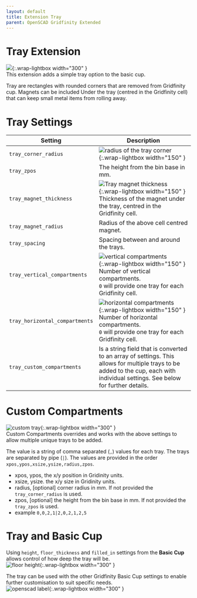 ```yaml
---
layout: default
title: Extension Tray
parent: OpenSCAD Gridfinity Extended
---
```


# Tray Extension
![](/assets/openscad/gridfinity-extended/gridfinity_tray-demo_text.gif){:.wrap-lightbox width="300" }<BR>
This extension adds a simple tray option to the basic cup.

Tray are rectangles with rounded corners that are removed from Gridfinity cup. Magnets can be included Under the tray (centred in the Gridfinity cell) that can keep small metal items from rolling away.

# Tray Settings

Setting | Description
-|-
`tray_corner_radius` | ![radius of the tray corner](/assets/openscad/gridfinity-extended/gridfinity_tray-traycornerradius_text.gif){:.wrap-lightbox width="150" }<br>
`tray_zpos` | The height from the bin base in mm.
`tray_magnet_thickness` | ![Tray magnet thickness](/assets/openscad/gridfinity-extended/gridfinity_tray-magnet_text.gif){:.wrap-lightbox width="150" }<br>Thickness of the magnet under the tray, centred in the Gridfinity cell.
`tray_magnet_radius` | Radius of the above cell centred magnet.
`tray_spacing` | Spacing between and around the trays.
`tray_vertical_compartments` | ![vertical compartments](/assets/openscad/gridfinity-extended/gridfinity_tray-verticalcompartments_text.gif){:.wrap-lightbox width="150" }<br>Number of vertical compartments.<br>`0` will provide one tray for each Gridfinity cell.
`tray_horizontal_compartments` | ![horizontal compartments](/assets/openscad/gridfinity-extended/gridfinity_tray-horizontalcompartments_text.gif){:.wrap-lightbox width="150" }<br>Number of horizontal compartments.<br>`0` will provide one tray for each Gridfinity cell.
`tray_custom_compartments` | Is a string field that is converted to an array of settings. This allows for multiple trays to be added to the cup, each with individual settings. See below for further details.

# Custom Compartments
![custom tray](/assets/openscad/gridfinity-extended/gridfinity_tray-custom_text.gif){:.wrap-lightbox width="300" }<br>
Custom Compartments overrides and works with the above settings to allow multiple unique trays to be added.

The value is a string of comma separated (`,`) values for each tray. The trays are separated by pipe (`|`).
The values are provided in the order `xpos,ypos,xsize,ysize,radius,zpos`. 
 - xpos, ypos, the x/y position in Gridinity units.
 - xsize, ysize. the x/y size in Gridinity units. 
 - radius, [optional] corner radius in mm. If not provided the `tray_corner_radius` is used.
 - zpos, [optional] the height from the bin base in mm. If not provided the `tray_zpos` is used.
 - example `0,0,2,1|2,0,2,1,2,5`

# Tray and Basic Cup
Using `height`, `floor_thickness` and `filled_in` settings from the **Basic Cup** allows control of how deep the tray will be.<br>
![floor height](/assets/openscad/gridfinity-extended/gridfinity_tray-floorheight_text.gif){:.wrap-lightbox width="300" }<br>

The tray can be used with the other Gridfinity Basic Cup settings to enable further customisation to suit specific needs.<br>
![openscad label](/assets/openscad/gridfinity-extended/gridfinity_tray.png){:.wrap-lightbox width="300" }<br>